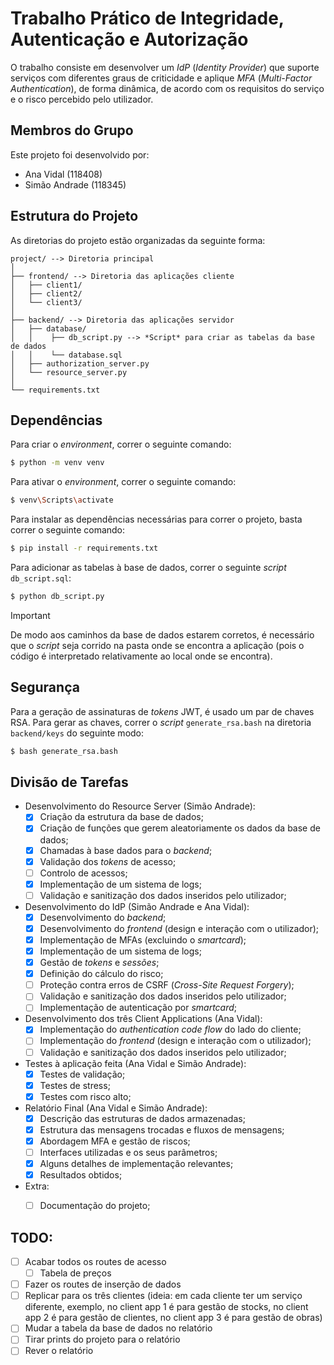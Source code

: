 # Trabalho Prático de Integridade, Autenticação e Autorização

O trabalho consiste em desenvolver um *IdP* (*Identity Provider*) que suporte serviços com diferentes graus de criticidade e aplique *MFA* (*Multi-Factor Authentication*), de forma dinâmica, de acordo com os requisitos do serviço e o risco percebido pelo utilizador.

## Membros do Grupo

Este projeto foi desenvolvido por:

- Ana Vidal (118408)
- Simão Andrade (118345)

## Estrutura do Projeto

As diretorias do projeto estão organizadas da seguinte forma:

```
project/ --> Diretoria principal
│
├── frontend/ --> Diretoria das aplicações cliente
│   ├── client1/
│   ├── client2/
│   └── client3/
│
├── backend/ --> Diretoria das aplicações servidor
│   ├── database/
│   │    ├── db_script.py --> *Script* para criar as tabelas da base de dados
│   │    └── database.sql
│   ├── authorization_server.py
│   └── resource_server.py
│
└── requirements.txt
```


## Dependências

Para criar o *environment*, correr o seguinte comando:

```bash
$ python -m venv venv
```

Para ativar o *environment*, correr o seguinte comando:

```bash
$ venv\Scripts\activate
```

Para instalar as dependências necessárias para correr o projeto, basta correr o seguinte comando:

```bash
$ pip install -r requirements.txt
```

Para adicionar as tabelas à base de dados, correr o seguinte *script* `db_script.sql`:

```bash
$ python db_script.py
```

> [!IMPORTANT]
> De modo aos caminhos da base de dados estarem corretos, é necessário que o *script* seja corrido na pasta onde se encontra a aplicação (pois o código é interpretado relativamente ao local onde se encontra).

## Segurança

Para a geração de assinaturas de *tokens* JWT, é usado um par de chaves RSA. Para gerar as chaves, correr o *script* `generate_rsa.bash` na diretoria `backend/keys` do seguinte modo:

```bash
$ bash generate_rsa.bash
```



## Divisão de Tarefas

- Desenvolvimento do Resource Server (Simão Andrade):
  - [x] Criação da estrutura da base de dados;
  - [x] Criação de funções que gerem aleatoriamente os dados da base de dados;
  - [x] Chamadas à base dados para o *backend*;
  - [x] Validação dos *tokens* de acesso;
  - [ ] Controlo de acessos;
  - [x] Implementação de um sistema de logs;
  - [ ] Validação e sanitização dos dados inseridos pelo utilizador;
- Desenvolvimento do IdP (Simão Andrade e Ana Vidal):
  - [x] Desenvolvimento do *backend*;
  - [x] Desenvolvimento do *frontend* (design e interação com o utilizador);
  - [x] Implementação de MFAs (excluindo o *smartcard*);
  - [x] Implementação de um sistema de logs;
  - [x] Gestão de *tokens* e *sessões*;
  - [x] Definição do cálculo do risco;
  - [ ] Proteção contra erros de CSRF (*Cross-Site Request Forgery*);
  - [ ] Validação e sanitização dos dados inseridos pelo utilizador;
  - [ ] Implementação de autenticação por *smartcard*;
- Desenvolvimento dos três Client Applications (Ana Vidal):
  - [x] Implementação do *authentication code flow* do lado do cliente;
  - [ ] Implementação do *frontend* (design e interação com o utilizador);
  - [ ] Validação e sanitização dos dados inseridos pelo utilizador;
- Testes à aplicação feita (Ana Vidal e Simão Andrade):
  - [x] Testes de validação;
  - [x] Testes de stress;
  - [x] Testes com risco alto;
- Relatório Final (Ana Vidal e Simão Andrade):
  - [x] Descrição das estruturas de dados armazenadas;
  - [x] Estrutura das mensagens trocadas e fluxos de mensagens;
  - [x] Abordagem MFA e gestão de riscos;
  - [ ] Interfaces utilizadas e os seus parâmetros;
  - [x] Alguns detalhes de implementação relevantes;
  - [x] Resultados obtidos; 
- Extra:
  - [ ] Documentação do projeto;


## TODO:

- [ ] Acabar todos os routes de acesso
  - [ ] Tabela de preços
- [ ] Fazer os routes de inserção de dados
- [ ] Replicar para os três clientes (ideia: em cada cliente ter um serviço diferente, exemplo, no client app 1 é para gestão de stocks, no client app 2 é para gestão de clientes, no client app 3 é para gestão de obras)
- [ ] Mudar a tabela da base de dados no relatório
- [ ] Tirar prints do projeto para o relatório
- [ ] Rever o relatório